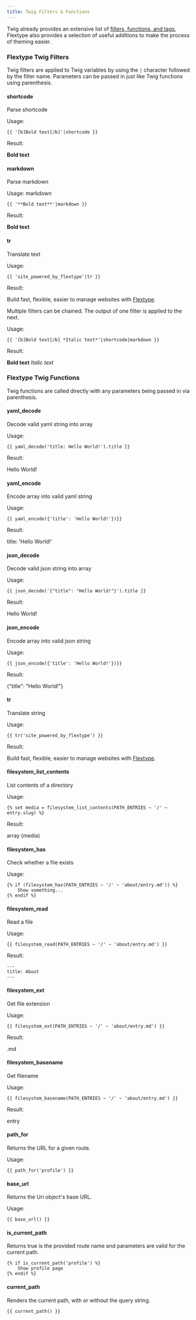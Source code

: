 ```yaml
---
title: Twig Filters & Functions
---
```


Twig already provides an extensive list of [filters, functions, and tags](https://twig.symfony.com/doc/2.x/), Flextype also provides a selection of useful additions to make the process of theming easier.

### Flextype Twig Filters

Twig filters are applied to Twig variables by using the `|` character followed by the filter name. Parameters can be passed in just like Twig functions using parenthesis.

#### shortcode

Parse shortcode

Usage:

    {{ '[b]Bold text[/b]'|shortcode }}
    

Result:

**Bold text**

#### markdown

Parse markdown

Usage: markdown

    {{ '**Bold text**'|markdown }}
    

Result:

**Bold text**

#### tr

Translate text

Usage:

    {{ 'site_powered_by_flextype'|tr }}
    

Result:

Build fast, flexible, easier to manage websites with
<a href="http://flextype.org">Flextype</a>.

Multiple filters can be chained. The output of one filter is applied to the next.

Usage:

    {{ '[b]Bold text[/b] *Italic text*'|shortcode|markdown }}
    

Result:

**Bold text** *Italic text*

### Flextype Twig Functions

Twig functions are called directly with any parameters being passed in via parenthesis.

#### yaml_decode

Decode valid yaml string into array

Usage:

    {{ yaml_decode('title: Hello World!').title }}
    

Result:

Hello World!

#### yaml_encode

Encode array into valid yaml string

Usage:

    {{ yaml_encode({'title': 'Hello World!'})}}
    

Result:

title: 'Hello World!'

#### json_decode

Decode valid json string into array

Usage:

    {{ json_decode('{"title": "Hello World!"}').title }}
    

Result:

Hello World!

#### json_encode

Encode array into valid json string

Usage:

    {{ json_encode({'title': 'Hello World!'})}}
    

Result:

{"title": "Hello World!"}

#### tr

Translate string

Usage:

    {{ tr('site_powered_by_flextype') }}
    

Result:

Build fast, flexible, easier to manage websites with
<a href="http://flextype.org">Flextype</a>.

#### filesystem_list_contents

List contents of a directory

Usage:

    {% set media = filesystem_list_contents(PATH_ENTRIES ~ '/' ~ entry.slug) %}
    

Result:

array (media)

#### filesystem_has

Check whether a file exists

Usage:

    {% if (filesystem_has(PATH_ENTRIES ~ '/' ~ 'about/entry.md')) %}
        Show something...
    {% endif %}
    

#### filesystem_read

Read a file

Usage:

    {{ filesystem_read(PATH_ENTRIES ~ '/' ~ 'about/entry.md') }}
    

Result:

    ---
    title: About
    ---
    

#### filesystem_ext

Get file extension

Usage:

    {{ filesystem_ext(PATH_ENTRIES ~ '/' ~ 'about/entry.md') }}
    

Result:

.md

#### filesystem_basename

Get filename

Usage:

    {{ filesystem_basename(PATH_ENTRIES ~ '/' ~ 'about/entry.md') }}
    

Result:

entry

#### path_for

Returns the URL for a given route.

Usage:

    {{ path_for('profile') }}
    

#### base_url

Returns the Uri object's base URL.

Usage:

    {{ base_url() }}
    

#### is_current_path

Returns true is the provided route name and parameters are valid for the current path.

    {% if is_current_path('profile') %}
        Show profile page
    {% endif %}
    

#### current_path

Renders the current path, with or without the query string.

    {{ current_path() }}